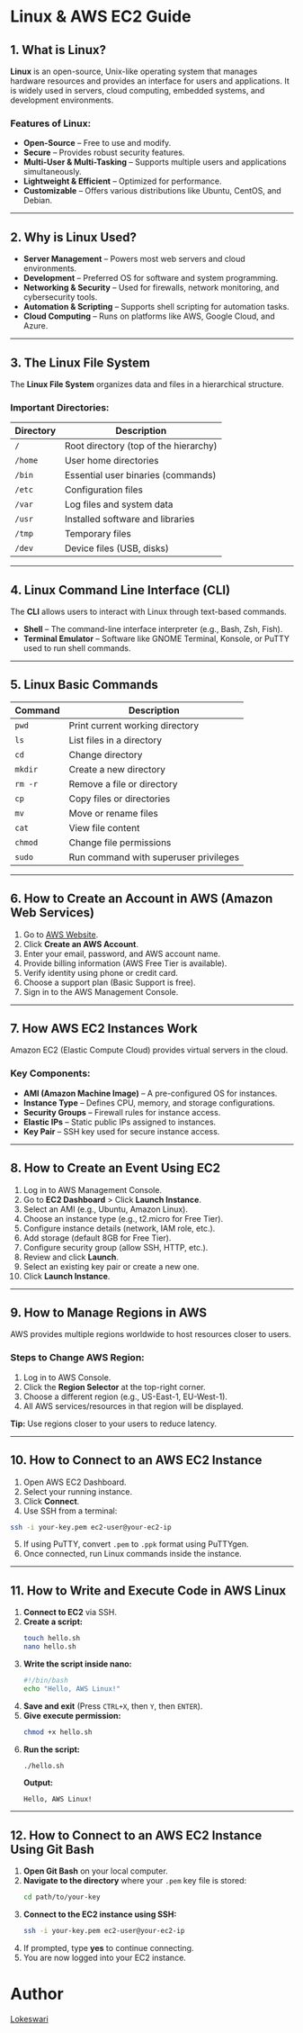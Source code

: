 # Linux & AWS EC2 Guide

## 1. What is Linux?
**Linux** is an open-source, Unix-like operating system that manages hardware resources and provides an interface for users and applications. It is widely used in servers, cloud computing, embedded systems, and development environments.

### Features of Linux:
- **Open-Source** – Free to use and modify.
- **Secure** – Provides robust security features.
- **Multi-User & Multi-Tasking** – Supports multiple users and applications simultaneously.
- **Lightweight & Efficient** – Optimized for performance.
- **Customizable** – Offers various distributions like Ubuntu, CentOS, and Debian.

---

## 2. Why is Linux Used?
- **Server Management** – Powers most web servers and cloud environments.
- **Development** – Preferred OS for software and system programming.
- **Networking & Security** – Used for firewalls, network monitoring, and cybersecurity tools.
- **Automation & Scripting** – Supports shell scripting for automation tasks.
- **Cloud Computing** – Runs on platforms like AWS, Google Cloud, and Azure.

---

## 3. The Linux File System
The **Linux File System** organizes data and files in a hierarchical structure.

### Important Directories:
| Directory | Description |
|-----------|-------------|
| `/` | Root directory (top of the hierarchy) |
| `/home` | User home directories |
| `/bin` | Essential user binaries (commands) |
| `/etc` | Configuration files |
| `/var` | Log files and system data |
| `/usr` | Installed software and libraries |
| `/tmp` | Temporary files |
| `/dev` | Device files (USB, disks) |

---

## 4. Linux Command Line Interface (CLI)
The **CLI** allows users to interact with Linux through text-based commands.

- **Shell** – The command-line interface interpreter (e.g., Bash, Zsh, Fish).
- **Terminal Emulator** – Software like GNOME Terminal, Konsole, or PuTTY used to run shell commands.

---

## 5. Linux Basic Commands
| Command | Description |
|---------|-------------|
| `pwd` | Print current working directory |
| `ls` | List files in a directory |
| `cd` | Change directory |
| `mkdir` | Create a new directory |
| `rm -r` | Remove a file or directory |
| `cp` | Copy files or directories |
| `mv` | Move or rename files |
| `cat` | View file content |
| `chmod` | Change file permissions |
| `sudo` | Run command with superuser privileges |

---

## 6. How to Create an Account in AWS (Amazon Web Services)
1. Go to [AWS Website](https://aws.amazon.com/).
2. Click **Create an AWS Account**.
3. Enter your email, password, and AWS account name.
4. Provide billing information (AWS Free Tier is available).
5. Verify identity using phone or credit card.
6. Choose a support plan (Basic Support is free).
7. Sign in to the AWS Management Console.

---

## 7. How AWS EC2 Instances Work
Amazon EC2 (Elastic Compute Cloud) provides virtual servers in the cloud.

### Key Components:
- **AMI (Amazon Machine Image)** – A pre-configured OS for instances.
- **Instance Type** – Defines CPU, memory, and storage configurations.
- **Security Groups** – Firewall rules for instance access.
- **Elastic IPs** – Static public IPs assigned to instances.
- **Key Pair** – SSH key used for secure instance access.

---

## 8. How to Create an Event Using EC2
1. Log in to AWS Management Console.
2. Go to **EC2 Dashboard** > Click **Launch Instance**.
3. Select an AMI (e.g., Ubuntu, Amazon Linux).
4. Choose an instance type (e.g., t2.micro for Free Tier).
5. Configure instance details (network, IAM role, etc.).
6. Add storage (default 8GB for Free Tier).
7. Configure security group (allow SSH, HTTP, etc.).
8. Review and click **Launch**.
9. Select an existing key pair or create a new one.
10. Click **Launch Instance**.

---

## 9. How to Manage Regions in AWS
AWS provides multiple regions worldwide to host resources closer to users.

### Steps to Change AWS Region:
1. Log in to AWS Console.
2. Click the **Region Selector** at the top-right corner.
3. Choose a different region (e.g., US-East-1, EU-West-1).
4. All AWS services/resources in that region will be displayed.

**Tip:** Use regions closer to your users to reduce latency.

---

## 10. How to Connect to an AWS EC2 Instance
1. Open AWS EC2 Dashboard.
2. Select your running instance.
3. Click **Connect**.
4. Use SSH from a terminal:
```bash
ssh -i your-key.pem ec2-user@your-ec2-ip
```
5. If using PuTTY, convert `.pem` to `.ppk` format using PuTTYgen.
6. Once connected, run Linux commands inside the instance.

---

## 11. How to Write and Execute Code in AWS Linux
1. **Connect to EC2** via SSH.
2. **Create a script:**
   ```bash
   touch hello.sh
   nano hello.sh
   ```
3. **Write the script inside nano:**
   ```bash
   #!/bin/bash
   echo "Hello, AWS Linux!"
   ```
4. **Save and exit** (Press `CTRL+X`, then `Y`, then `ENTER`).
5. **Give execute permission:**
   ```bash
   chmod +x hello.sh
   ```
6. **Run the script:**
   ```bash
   ./hello.sh
   ```
   **Output:**
   ```
   Hello, AWS Linux!
   ```
---

## 12. How to Connect to an AWS EC2 Instance Using Git Bash
1. **Open Git Bash** on your local computer.
2. **Navigate to the directory** where your `.pem` key file is stored:
   ```bash
   cd path/to/your-key
   ```
3. **Connect to the EC2 instance using SSH:**
   ```bash
   ssh -i your-key.pem ec2-user@your-ec2-ip
   ```
4. If prompted, type **yes** to continue connecting.
5. You are now logged into your EC2 instance.

# Author
[Lokeswari](https://github.com/LokiRameshBabu)
